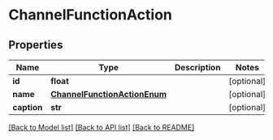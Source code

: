 # ChannelFunctionAction

## Properties
Name | Type | Description | Notes
------------ | ------------- | ------------- | -------------
**id** | **float** |  | [optional] 
**name** | [**ChannelFunctionActionEnum**](ChannelFunctionActionEnum.md) |  | [optional] 
**caption** | **str** |  | [optional] 

[[Back to Model list]](../README.md#documentation-for-models) [[Back to API list]](../README.md#documentation-for-api-endpoints) [[Back to README]](../README.md)

